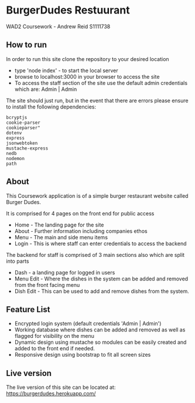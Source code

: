 # BurgerDudes Restuurant
WAD2 Coursework - Andrew Reid S1111738

How to run
-------------------------
In order to run this site clone the repository to your desired location
* type 'node index' - to start the local server
* browse to localhost:3000 in your browser to access the site
* To access the staff section of the site use the default admin credentials which are:
    Admin | Admin

The site should just run, but in the event that there are errors please ensure to install the following dependencies:

    bcryptjs
    cookie-parser
    cookieparser"
    dotenv
    express
    jsonwebtoken
    mustache-express
    nedb
    nodemon
    path


About
-------------------------
This Coursework application is of a simple burger restaurant website called Burger Dudes.

It is comprised for 4 pages on the front end for public access
* Home - The landing page for the site
* About - Further information including companies ethos
* Menu - The main and side menu items
* Login - This is where staff can enter credentials to access the backend

The backend for staff is comprised of 3 main sections also which are split into parts
* Dash - a landing page for logged in users
* Menu Edit - Where the dishes in the system can be added and removed from the front facing menu
* Dish Edit - This can be used to add and remove dishes from the system.

Feature List
-------------------------
* Encrypted login system (default credentials 'Admin | Admin')
* Working database where dishes can be added and removed as well as flagged for visibility on the menu
* Dynamic design using mustache so modules can be easily created and added to the front end if needed.
* Responsive design using bootstrap to fit all screen sizes

Live version
-------------------------
The live version of this site can be located at:
https://burgerdudes.herokuapp.com/